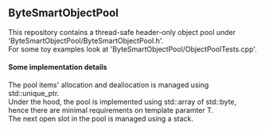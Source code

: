 ## ByteSmartObjectPool
This repository contains a thread-safe header-only object pool under 'ByteSmartObjectPool/ByteSmartObjectPool.h'.<br>For some toy examples look at 'ByteSmartObjectPool/ObjectPoolTests.cpp'.
#### Some implementation details
The pool items' allocation and deallocation is managed using std::unique_ptr.<br>Under the hood, the pool is implemented using std::array of std::byte,<br>hence there are minimal requirements on template paramter T.<br>The next open slot in the pool is managed using a stack.